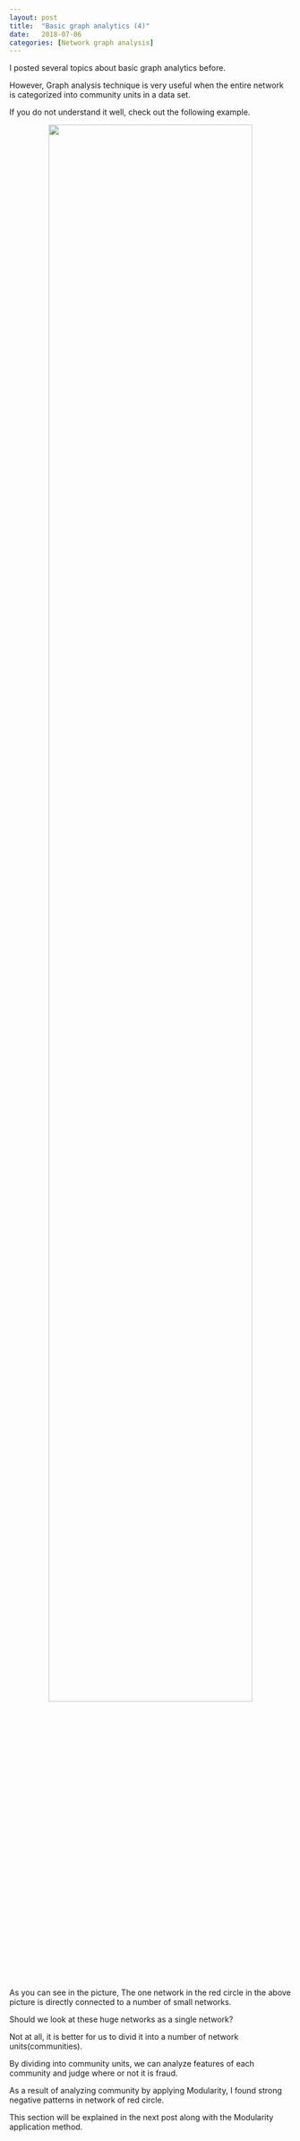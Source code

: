 ```yaml
---
layout: post
title:  "Basic graph analytics (4)"
date:   2018-07-06
categories: [Network graph analysis]
---
```


I posted several topics about basic graph analytics before. 

However, Graph analysis technique is very useful when the entire network is categorized into community units in a data set.

If you do not understand it well, check out the following example.

<center><img src="/static/img/total_network" width="85%"></center>

As you can see in the picture, The one network in the red circle in the above picture is directly connected to a number of small networks.

Should we look at these huge networks as a single network?

Not at all, it is better for us to divid it into a number of network units(communities).

By dividing into community units, we can analyze features of each community and judge where or not it is fraud.

As a result of analyzing community by applying Modularity, I found strong negative patterns in network of red circle.

This section will be explained in the next post along with the Modularity application method.
